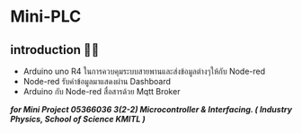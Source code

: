 # Mini-PLC

## introduction :memo::speech_balloon:
- Arduino uno R4 ในการควบคุมระบบสายพานและส่งข้อมูลต่างๆให้กับ Node-red
- Node-red รับค่าข้อมูลมาแสดงผ่าน Dashboard 
- Arduino กับ Node-red สื่อสารด้วย Mqtt Broker


***for Mini Project 05366036 3(2-2) Microcontroller &amp; Interfacing.  ( Industry Physics,   School of Science KMITL )***

